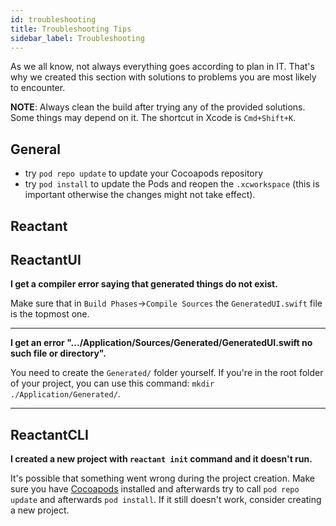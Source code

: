 ```yaml
---
id: troubleshooting
title: Troubleshooting Tips
sidebar_label: Troubleshooting
---
```

As we all know, not always everything goes according to plan in IT. That's why we created this section with solutions to problems you are most likely to encounter.

**NOTE**: Always clean the build after trying any of the provided solutions. Some things may depend on it. The shortcut in Xcode is `Cmd+Shift+K`.

## General
- try `pod repo update` to update your Cocoapods repository
- try `pod install` to update the Pods and reopen the `.xcworkspace` (this is important otherwise the changes might not take effect).

## Reactant

## ReactantUI
**I get a compiler error saying that generated things do not exist.**

Make sure that in `Build Phases`->`Compile Sources` the `GeneratedUI.swift` file is the topmost one.

---

**I get an error ".../Application/Sources/Generated/GeneratedUI.swift no such file or directory".**

You need to create the `Generated/` folder yourself. If you're in the root folder of your project, you can use this command: `mkdir ./Application/Generated/`.

---

## ReactantCLI
**I created a new project with `reactant init` command and it doesn't run.**

It's possible that something went wrong during the project creation. Make sure you have [Cocoapods][cocoapods] installed and afterwards try to call `pod repo update` and afterwards `pod install`. If it still doesn't work, consider creating a new project.

<!-- URLs -->

[cocoapods]: http://cocoapods.org
